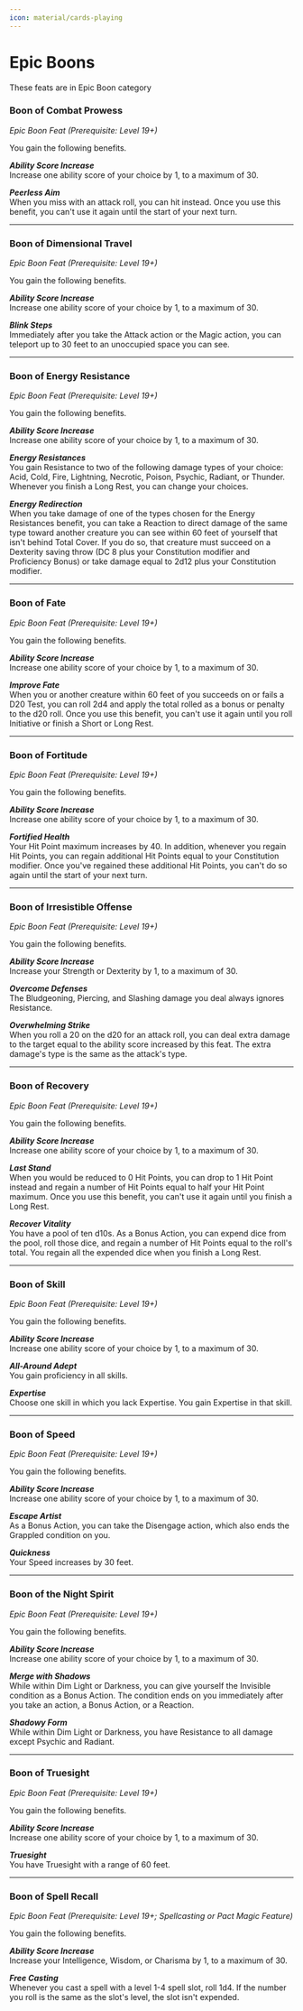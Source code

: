 ```yaml
---
icon: material/cards-playing
---
```


# Epic Boons

These feats are in Epic Boon category

### Boon of Combat Prowess

*Epic Boon Feat (Prerequisite: Level 19+)*

You gain the following benefits.

***Ability Score Increase***  
Increase one ability score of your choice by 1, to a maximum of 30.

***Peerless Aim***  
When you miss with an attack roll, you can hit instead. Once you use this benefit, you can't use it again until the start of your next turn.

---

### Boon of Dimensional Travel

*Epic Boon Feat (Prerequisite: Level 19+)*

You gain the following benefits.

***Ability Score Increase***  
Increase one ability score of your choice by 1, to a maximum of 30.

***Blink Steps***  
Immediately after you take the Attack action or the Magic action, you can teleport up to 30 feet to an unoccupied space you can see.

---

### Boon of Energy Resistance

*Epic Boon Feat (Prerequisite: Level 19+)*

You gain the following benefits.

***Ability Score Increase***  
Increase one ability score of your choice by 1, to a maximum of 30.

***Energy Resistances***  
You gain Resistance to two of the following damage types of your choice: Acid, Cold, Fire, Lightning, Necrotic, Poison, Psychic, Radiant, or Thunder. Whenever you finish a Long Rest, you can change your choices.

***Energy Redirection***  
When you take damage of one of the types chosen for the Energy Resistances benefit, you can take a Reaction to direct damage of the same type toward another creature you can see within 60 feet of yourself that isn't behind Total Cover. If you do so, that creature must succeed on a Dexterity saving throw (DC 8 plus your Constitution modifier and Proficiency Bonus) or take damage equal to 2d12 plus your Constitution modifier.

---

### Boon of Fate

*Epic Boon Feat (Prerequisite: Level 19+)*

You gain the following benefits.

***Ability Score Increase***  
Increase one ability score of your choice by 1, to a maximum of 30.

***Improve Fate***  
When you or another creature within 60 feet of you succeeds on or fails a D20 Test, you can roll 2d4 and apply the total rolled as a bonus or penalty to the d20 roll. Once you use this benefit, you can't use it again until you roll Initiative or finish a Short or Long Rest.

---

### Boon of Fortitude

*Epic Boon Feat (Prerequisite: Level 19+)*

You gain the following benefits.

***Ability Score Increase***  
Increase one ability score of your choice by 1, to a maximum of 30.

***Fortified Health***  
Your Hit Point maximum increases by 40. In addition, whenever you regain Hit Points, you can regain additional Hit Points equal to your Constitution modifier. Once you've regained these additional Hit Points, you can't do so again until the start of your next turn.

---

### Boon of Irresistible Offense

*Epic Boon Feat (Prerequisite: Level 19+)*

You gain the following benefits.

***Ability Score Increase***  
Increase your Strength or Dexterity by 1, to a maximum of 30.

***Overcome Defenses***  
The Bludgeoning, Piercing, and Slashing damage you deal always ignores Resistance.

***Overwhelming Strike***  
When you roll a 20 on the d20 for an attack roll, you can deal extra damage to the target equal to the ability score increased by this feat. The extra damage's type is the same as the attack's type.

---

### Boon of Recovery

*Epic Boon Feat (Prerequisite: Level 19+)*

You gain the following benefits.

***Ability Score Increase***  
Increase one ability score of your choice by 1, to a maximum of 30.

***Last Stand***  
When you would be reduced to 0 Hit Points, you can drop to 1 Hit Point instead and regain a number of Hit Points equal to half your Hit Point maximum. Once you use this benefit, you can't use it again until you finish a Long Rest.

***Recover Vitality***  
You have a pool of ten d10s. As a Bonus Action, you can expend dice from the pool, roll those dice, and regain a number of Hit Points equal to the roll's total. You regain all the expended dice when you finish a Long Rest.

---

### Boon of Skill

*Epic Boon Feat (Prerequisite: Level 19+)*

You gain the following benefits.

***Ability Score Increase***  
Increase one ability score of your choice by 1, to a maximum of 30.

***All-Around Adept***  
You gain proficiency in all skills.

***Expertise***  
Choose one skill in which you lack Expertise. You gain Expertise in that skill.

---

### Boon of Speed

*Epic Boon Feat (Prerequisite: Level 19+)*

You gain the following benefits.

***Ability Score Increase***  
Increase one ability score of your choice by 1, to a maximum of 30.

***Escape Artist***  
As a Bonus Action, you can take the Disengage action, which also ends the Grappled condition on you.

***Quickness***  
Your Speed increases by 30 feet.

---

### Boon of the Night Spirit

*Epic Boon Feat (Prerequisite: Level 19+)*

You gain the following benefits.

***Ability Score Increase***  
Increase one ability score of your choice by 1, to a maximum of 30.

***Merge with Shadows***  
While within Dim Light or Darkness, you can give yourself the Invisible condition as a Bonus Action. The condition ends on you immediately after you take an action, a Bonus Action, or a Reaction.

***Shadowy Form***  
While within Dim Light or Darkness, you have Resistance to all damage except Psychic and Radiant.

---

### Boon of Truesight

*Epic Boon Feat (Prerequisite: Level 19+)*

You gain the following benefits.

***Ability Score Increase***  
Increase one ability score of your choice by 1, to a maximum of 30.

***Truesight***  
You have Truesight with a range of 60 feet.

---

### Boon of Spell Recall

*Epic Boon Feat (Prerequisite: Level 19+; Spellcasting or Pact Magic Feature)*

You gain the following benefits.

***Ability Score Increase***  
Increase your Intelligence, Wisdom, or Charisma by 1, to a maximum of 30.

***Free Casting***  
Whenever you cast a spell with a level 1-4 spell slot, roll 1d4. If the number you roll is the same as the slot's level, the slot isn't expended.